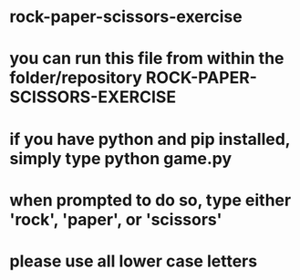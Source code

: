 # rock-paper-scissors-exercise

# you can run this file from within the folder/repository ROCK-PAPER-SCISSORS-EXERCISE
# if you have python and pip installed, simply type python game.py
# when prompted to do so, type either 'rock', 'paper', or 'scissors'
# please use all lower case letters